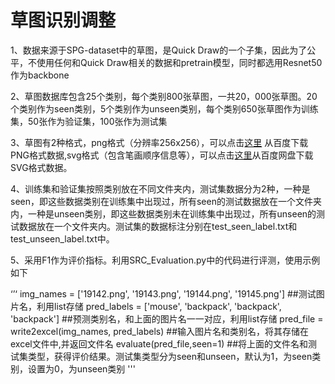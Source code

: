 # 草图识别调整

1、数据来源于SPG-dataset中的草图，是Quick Draw的一个子集，因此为了公平，不使用任何和Quick Draw相关的数据和pretrain模型，同时都选用Resnet50作为backbone

2、草图数据库包含25个类别，每个类别800张草图，一共20，000张草图。20个类别作为seen类别，5个类别作为unseen类别，每个类别650张草图作为训练集，50张作为验证集，100张作为测试集

3、草图有2种格式，png格式（分辨率256x256），可以点击[这里](https://pan.baidu.com/s/1DRawrYLnBmxXe3laDSiBCA?pwd=94cu) 从百度下载PNG格式数据,svg格式（包含笔画顺序信息等），可以点击[这里](https://pan.baidu.com/s/1kYSV-GFOgIR0U2tFpgKD9Q?pwd=4fsp)从百度网盘下载SVG格式数据。

4、训练集和验证集按照类别放在不同文件夹内，测试集数据分为2种，一种是seen，即这些数据类别在训练集中出现过，所有seen的测试数据放在一个文件夹内，一种是unseen类别，即这些数据类别未在训练集中出现过，所有unseen的测试数据放在一个文件夹内。测试集的数据标注分别在test_seen_label.txt和test_unseen_label.txt中。

5、采用F1作为评价指标。利用SRC_Evaluation.py中的代码进行评测，使用示例如下

‘’‘
    img_names = ['19142.png', '19143.png', '19144.png', '19145.png'] ##测试图片名，利用list存储
    pred_labels = ['mouse', 'backpack', 'backpack', 'backpack']      ##预测类别名，和上面的图片名一一对应，利用list存储
    pred_file = write2excel(img_names, pred_labels)                  ##输入图片名和类别名，将其存储在excel文件中,并返回文件名
    evaluate(pred_file,seen=1)                                       ##将上面的文件名和测试集类型，获得评价结果。测试集类型分为seen和unseen，默认为1，为seen类别，设置为0，为unseen类别
'''
